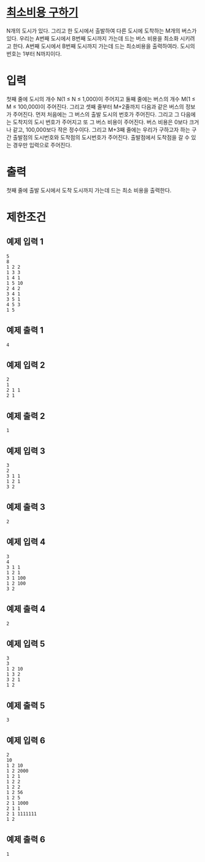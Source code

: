 # [최소비용 구하기](https://www.acmicpc.net/problem/1916)

N개의 도시가 있다. 그리고 한 도시에서 출발하여 다른 도시에 도착하는 M개의 버스가 있다. 우리는 A번째 도시에서 B번째 도시까지 가는데 드는 버스 비용을 최소화 시키려고 한다. A번째 도시에서 B번째 도시까지 가는데 드는 최소비용을 출력하여라. 도시의 번호는 1부터 N까지이다.

# 입력


첫째 줄에 도시의 개수 N(1 ≤ N ≤ 1,000)이 주어지고 둘째 줄에는 버스의 개수 M(1 ≤ M ≤ 100,000)이 주어진다. 그리고 셋째 줄부터 M+2줄까지 다음과 같은 버스의 정보가 주어진다. 먼저 처음에는 그 버스의 출발 도시의 번호가 주어진다. 그리고 그 다음에는 도착지의 도시 번호가 주어지고 또 그 버스 비용이 주어진다. 버스 비용은 0보다 크거나 같고, 100,000보다 작은 정수이다.
그리고 M+3째 줄에는 우리가 구하고자 하는 구간 출발점의 도시번호와 도착점의 도시번호가 주어진다. 출발점에서 도착점을 갈 수 있는 경우만 입력으로 주어진다.

# 출력


첫째 줄에 출발 도시에서 도착 도시까지 가는데 드는 최소 비용을 출력한다.

# 제한조건



## 예제 입력 1

```
5
8
1 2 2
1 3 3
1 4 1
1 5 10
2 4 2
3 4 1
3 5 1
4 5 3
1 5
```

## 예제 출력 1

```
4
```
## 예제 입력 2

```
2
1
2 1 1
2 1
```

## 예제 출력 2

```
1
```

## 예제 입력 3

```
3
2
3 1 1
1 2 1
3 2
```

## 예제 출력 3

```
2
```


## 예제 입력 4

```
3
4
3 1 1
1 2 1
3 1 100
1 2 100
3 2
```

## 예제 출력 4

```
2
```

## 예제 입력 5

```
3
3
1 2 10
1 3 2
3 2 1
1 2
```

## 예제 출력 5

```
3
```

## 예제 입력 6

```
2
10
1 2 10
1 2 2000
1 2 1
1 2 2
1 2 2
1 2 56
1 2 5
2 1 1000
2 1 1
2 1 1111111
1 2
```

## 예제 출력 6

```
1
```
